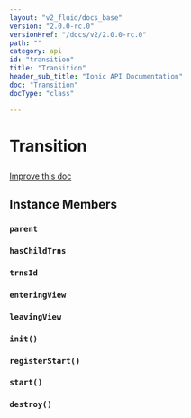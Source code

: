 ```yaml
---
layout: "v2_fluid/docs_base"
version: "2.0.0-rc.0"
versionHref: "/docs/v2/2.0.0-rc.0"
path: ""
category: api
id: "transition"
title: "Transition"
header_sub_title: "Ionic API Documentation"
doc: "Transition"
docType: "class"

---
```










<h1 class="api-title">
<a class="anchor" name="transition" href="#transition"></a>

Transition





</h1>

<a class="improve-v2-docs" href="http://github.com/driftyco/ionic/edit/master//src/transitions/transition.ts#L1">
Improve this doc
</a>










<!-- @usage tag -->


<!-- @property tags -->



<!-- instance methods on the class -->

<h2><a class="anchor" name="instance-members" href="#instance-members"></a>Instance Members</h2>

<div id="parent"></div>

<h3>
<a class="anchor" name="parent" href="#parent"></a>
<code>parent</code>
  

</h3>












<div id="hasChildTrns"></div>

<h3>
<a class="anchor" name="hasChildTrns" href="#hasChildTrns"></a>
<code>hasChildTrns</code>
  

</h3>












<div id="trnsId"></div>

<h3>
<a class="anchor" name="trnsId" href="#trnsId"></a>
<code>trnsId</code>
  

</h3>












<div id="enteringView"></div>

<h3>
<a class="anchor" name="enteringView" href="#enteringView"></a>
<code>enteringView</code>
  

</h3>












<div id="leavingView"></div>

<h3>
<a class="anchor" name="leavingView" href="#leavingView"></a>
<code>leavingView</code>
  

</h3>












<div id="init"></div>

<h3>
<a class="anchor" name="init" href="#init"></a>
<code>init()</code>
  

</h3>












<div id="registerStart"></div>

<h3>
<a class="anchor" name="registerStart" href="#registerStart"></a>
<code>registerStart()</code>
  

</h3>












<div id="start"></div>

<h3>
<a class="anchor" name="start" href="#start"></a>
<code>start()</code>
  

</h3>












<div id="destroy"></div>

<h3>
<a class="anchor" name="destroy" href="#destroy"></a>
<code>destroy()</code>
  

</h3>















<!-- related link --><!-- end content block -->


<!-- end body block -->

